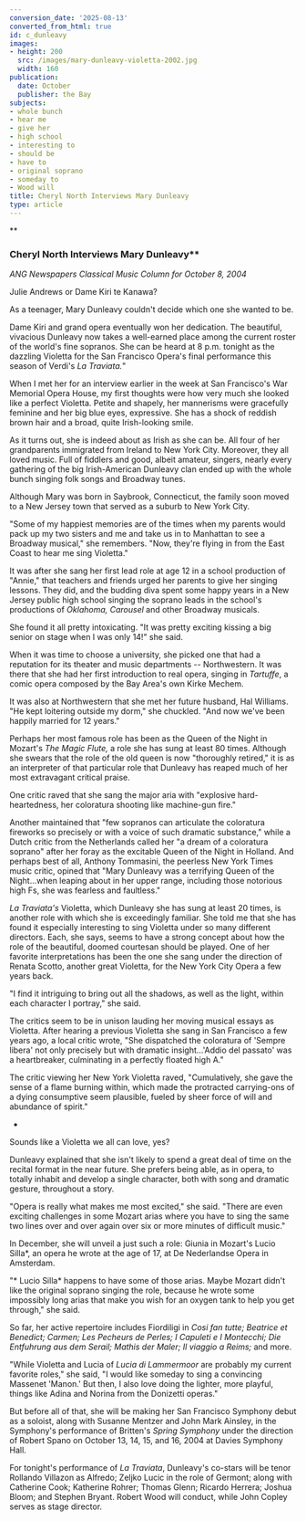 ```yaml
---
conversion_date: '2025-08-13'
converted_from_html: true
id: c_dunleavy
images:
- height: 200
  src: /images/mary-dunleavy-violetta-2002.jpg
  width: 160
publication:
  date: October
  publisher: the Bay
subjects:
- whole bunch
- hear me
- give her
- high school
- interesting to
- should be
- have to
- original soprano
- someday to
- Wood will
title: Cheryl North Interviews Mary Dunleavy
type: article
---
```


**

### Cheryl North Interviews Mary Dunleavy**

*ANG Newspapers Classical Music
 Column for October 8, 2004*

Julie Andrews or Dame Kiri te Kanawa?

As a teenager, Mary Dunleavy couldn't decide which one she wanted to be.

Dame Kiri and grand opera eventually won her dedication. The beautiful, vivacious Dunleavy now takes a well-earned place among the current roster of the world's fine sopranos. She can be heard at 8 p.m. tonight as the dazzling Violetta for the San Francisco Opera's final performance this season of Verdi's *La Traviata.*"

When I met her for an interview earlier in the week at San Francisco's War Memorial Opera House, my first thoughts were how very much she looked like a perfect Violetta. Petite and shapely, her mannerisms were gracefully feminine and her big blue eyes, expressive. She has a shock of reddish brown hair and a broad, quite Irish-looking smile.

As it turns out, she is indeed about as Irish as she can be. All four of her grandparents immigrated from Ireland to New York City. Moreover, they all loved music. Full of fiddlers and good, albeit amateur, singers, nearly every gathering of the big Irish-American Dunleavy clan ended up with the whole bunch singing folk songs and Broadway tunes.

Although Mary was born in Saybrook, Connecticut, the family soon moved to a New Jersey town that served as a suburb to New York City.

"Some of my happiest memories are of the times when my parents would pack up my two sisters and me and take us in to Manhattan to see a Broadway musical," she remembers. "Now, they're flying in from the East Coast to hear me sing Violetta."

It was after she sang her first lead role at age 12 in a school production of "Annie," that teachers and friends urged her parents to give her singing lessons. They did, and the budding diva spent some happy years in a New Jersey public high school singing the soprano leads in the school's productions of *Oklahoma,* *Carousel* and other Broadway musicals.

She found it all pretty intoxicating. "It was pretty exciting kissing a big senior on stage when I was only 14!" she said.

When it was time to choose a university, she picked one that had a reputation for its theater and music departments -- Northwestern. It was there that she had her first introduction to real opera, singing in *Tartuffe*, a comic opera composed by the Bay Area's own Kirke Mechem.

It was also at Northwestern that she met her future husband, Hal Williams. "He kept loitering outside my dorm," she chuckled. "And now we've been happily married for 12 years."

Perhaps her most famous role has been as the Queen of the Night in Mozart's *The Magic Flute,*
 a role she has sung at least 80 times. Although she swears that the role of the old queen is now "thoroughly retired," it is as an interpreter of that particular role that Dunleavy has reaped much of her most extravagant critical praise.

One critic raved that she sang the major aria with "explosive hard-heartedness, her coloratura shooting like machine-gun fire."

Another maintained that "few sopranos can articulate the coloratura fireworks so precisely or with a voice of such dramatic substance," while a Dutch critic from the Netherlands called her "a dream of a coloratura soprano" after her foray as the excitable Queen of the Night in Holland. And perhaps best of all, Anthony Tommasini, the peerless New York Times music critic, opined that "Mary Dunleavy was a terrifying Queen of the Night...when leaping about in her upper range, including those notorious high Fs, she was fearless and faultless."

*La Traviata's* Violetta, which Dunleavy she has sung at least 20 times, is another role with which she is exceedingly familiar. She told me that she has found it especially interesting to sing Violetta under so many different directors. Each, she says, seems to have a strong concept about how the role of the beautiful, doomed courtesan should be played. One of her favorite interpretations has been the one she sang under the direction of Renata Scotto, another great Violetta, for the New York City Opera a few years back.

"I find it intriguing to bring out all the shadows, as well as the light, within each character I portray," she said.

The critics seem to be in unison lauding her moving musical essays as Violetta. After hearing a previous Violetta she sang in San Francisco a few years ago, a local critic wrote, "She dispatched the coloratura of 'Sempre libera' not only precisely but with dramatic insight...'Addio del passato' was a heartbreaker, culminating in a perfectly floated high A."

The critic viewing her New York Violetta raved, "Cumulatively, she gave the sense of a flame burning within, which made the protracted carrying-ons of a dying consumptive seem plausible, fueled by sheer force of will and abundance of spirit."

*

Sounds like a Violetta we all can love, yes?

Dunleavy explained that she isn't likely to spend a great deal of time on the recital format in the near future. She prefers being able, as in opera, to totally inhabit and develop a single character, both with song and dramatic gesture, throughout a story.

"Opera is really what makes me most excited," she said. "There are even exciting challenges in some Mozart arias where you have to sing the same two lines over and over again over six or more minutes of difficult music."

In December, she will unveil a just such a role: Giunia in Mozart's Lucio Silla*, an opera he wrote at the age of 17, at De Nederlandse Opera in Amsterdam.

"* Lucio Silla* happens to have some of those arias. Maybe Mozart didn't like the original soprano singing the role, because he wrote some impossibly long arias that make you wish for an oxygen tank to help you get through," she said.

So far, her active repertoire includes Fiordiligi in *Cosi fan tutte; Beatrice et Benedict; Carmen; Les Pecheurs de Perles; I Capuleti e I Montecchi; Die Entfuhrung aus dem Serail; Mathis der Maler; Il viaggio a Reims;* and more.

"While Violetta and Lucia of *Lucia di Lammermoor* are probably my current favorite roles," she said, "I would like someday to sing a convincing Massenet 'Manon.' But then, I also love doing the lighter, more playful, things like Adina and Norina from the Donizetti operas."

But before all of that, she will be making her San Francisco Symphony debut as a soloist, along with Susanne Mentzer and John Mark Ainsley, in the Symphony's performance of Britten's *Spring Symphony* under the direction of Robert Spano on October 13, 14, 15, and 16, 2004 at Davies Symphony Hall.

For tonight's performance of *La Traviata*, Dunleavy's co-stars will be tenor Rollando Villazon as Alfredo; Zeljko Lucic in the role of Germont; along with Catherine Cook; Katherine Rohrer; Thomas Glenn; Ricardo Herrera; Joshua Bloom; and Stephen Bryant. Robert Wood will conduct, while John Copley serves as stage director.


